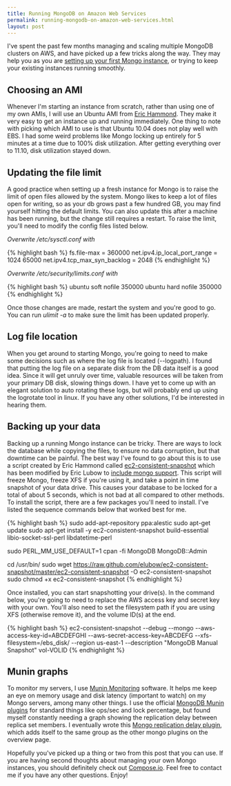 ```yaml
---
title: Running MongoDB on Amazon Web Services
permalink: running-mongodb-on-amazon-web-services.html
layout: post
---
```


I've spent the past few months managing and scaling multiple MongoDB clusters on AWS, and have picked up a few tricks along the way. They may help you as you are [setting up your first Mongo instance](http://docs.mongodb.org/manual/installation/#installation-guides), or trying to keep your existing instances running smoothly.

## Choosing an AMI

Whenever I'm starting an instance from scratch, rather than using one of my own AMIs, I will use an Ubuntu AMI from [Eric Hammond](http://alestic.com/). They make it very easy to get an instance up and running immediately. One thing to note with picking which AMI to use is that Ubuntu 10.04 does not play well with EBS. I had some weird problems like Mongo locking up entirely for 5 minutes at a time due to 100% disk utilization. After getting everything over to 11.10, disk utilization stayed down.


## Updating the file limit

A good practice when setting up a fresh instance for Mongo is to raise the limit of open files allowed by the system. Mongo likes to keep a lot of files open for writing, so as your db grows past a few hundred GB, you may find yourself hitting the default limits. You can also update this after a machine has been running, but the change still requires a restart. To raise the limit, you'll need to modify the config files listed below.

_Overwrite /etc/sysctl.conf with_

{% highlight bash %}
fs.file-max = 360000
net.ipv4.ip_local_port_range = 1024 65000
net.ipv4.tcp_max_syn_backlog = 2048
{% endhighlight %}

_Overwrite /etc/security/limits.conf with_

{% highlight bash %}
ubuntu     soft     nofile     350000
ubuntu     hard     nofile     350000
{% endhighlight %}

Once those changes are made, restart the system and you're good to go. You can run <em>ulimit -a</em> to make sure the limit has been updated properly.


## Log file location

When you get around to starting Mongo, you're going to need to make some decisions such as where the log file is located (--logpath). I found that putting the log file on a separate disk from the DB data itself is a good idea. Since it will get unruly over time, valuable resources will be taken from your primary DB disk, slowing things down. I have yet to come up with an elegant solution to auto rotating these logs, but will probably end up using the logrotate tool in linux. If you have any other solutions, I'd be interested in hearing them.


## Backing up your data

Backing up a running Mongo instance can be tricky. There are ways to lock the database while copying the files, to ensure no data corruption, but that downtime can be painful. The best way I've found to go about this is to use a script created by Eric Hammond called [ec2-consistent-snapshot](http://alestic.com/2009/09/ec2-consistent-snapshot) which has been modified by Eric Lubow to [include mongo support](http://eric.lubow.org/2011/databases/mongodb/ec2-consistent-snapshot-with-mongo/). This script will freeze Mongo, freeze XFS if you're using it, and take a point in time snapshot of your data drive. This causes your database to be locked for a total of about 5 seconds, which is not bad at all compared to other methods. To install the script, there are a few packages you'll need to install. I've listed the sequence commands below that worked best for me.

{% highlight bash %}
sudo add-apt-repository ppa:alestic
sudo apt-get update
sudo apt-get install -y ec2-consistent-snapshot build-essential libio-socket-ssl-perl libdatetime-perl

sudo PERL_MM_USE_DEFAULT=1 cpan -fi MongoDB MongoDB::Admin

cd /usr/bin/
sudo wget https://raw.github.com/elubow/ec2-consistent-snapshot/master/ec2-consistent-snapshot -O ec2-consistent-snapshot
sudo chmod +x ec2-consistent-snapshot
{% endhighlight %}

Once installed, you can start snapshotting your drive(s). In the command below, you're going to need to replace the AWS access key and secret key with your own. You'll also need to set the filesystem path if you are using XFS (otherwise remove it), and the volume ID(s) at the end.

{% highlight bash %}
ec2-consistent-snapshot --debug --mongo --aws-access-key-id=ABCDEFGHI --aws-secret-access-key=ABCDEFG --xfs-filesystem=/ebs_disk/ --region us-east-1 --description "MongoDB Manual Snapshot" vol-VOLID
{% endhighlight %}


## Munin graphs

To monitor my servers, I use [Munin Monitoring](http://munin-monitoring.org/) software. It helps me keep an eye on memory usage and disk latency (important to watch) on my Mongo servers, among many other things. I use the official [MongoDB Munin plugins](https://github.com/erh/mongo-munin) for standard things like ops/sec and lock percentage, but found myself constantly needing a graph showing the replication delay between replica set members. I eventually wrote this [Mongo replication delay plugin](https://github.com/reustle/munin-mongo-replication), which adds itself to the same group as the other mongo plugins on the overview page.

Hopefully you've picked up a thing or two from this post that you can use. If you are having second thoughts about managing your own Mongo instances, you should definitely check out [Compose.io](https://www.compose.io/mongodb/). Feel free to contact me if you have any other questions. Enjoy!

